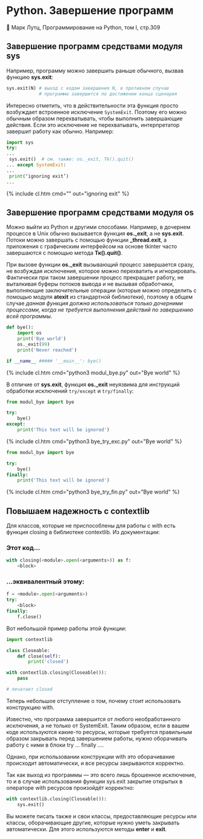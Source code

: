 # Python. Завершение программ

:book: Марк Лутц, Программирование на Python, том I, стр.309

## Завершение программ средствами модуля sys

Например, программу можно завершить раньше обычного, вызвав функцию **sys.exit**:

```python
sys.exit(N) # выход с кодом завершения N, в противном случае
            # программа завершится по достижении конца сценария
```

Интересно отметить, что в действительности эта функция просто возбуждает встроенное исключение `SystemExit`. Поэтому его можно обычным образом перехватывать, чтобы выполнить завершающие действия. Если это исключение не перехватывать, интерпретатор завершит работу как обычно. Например:

```python
import sys
try:
...
 sys.exit()  # см. также: os._exit, Tk().quit()
... except SystemExit:
...
 print(‘ignoring exit’)
...
```
{% include cl.htm cmd="" out="ignoring exit" %}



## Завершение программ средствами модуля os

Можно выйти из Python и другими способами. Например, в дочернем процессе в Unix обычно вызывается функция **os.\_exit**, а не **sys.exit**. Потоки можно завершать с помощью функции **\_thread.exit**, а приложения с графическим интерфейсом на основе tkinter часто завершаются с помощью метода **Тк().quit()**.

При вызове функции **os.\_exit** вызывающий процесс завершается сразу, не возбуждая исключения, которое можно перехватить и игнорировать. Фактически при таком завершении процесс прекращает работу, не выталкивая буферы потоков вывода и не вызывая обработчики, выполняющие заключительные операции (которые можно определить с помощью модуля **atexit** из стандартной биб­лиотеки), поэтому в общем случае _данная функция должна использоваться только дочерними процессами, когда не требуется выполнения действий по завершению всей программы_.

```python modul_bye.py
def bye():
    import os
    print('Bye world')
    os._exit(99)
    print('Never reached')

if __name__ ##### '__main__': bye()
```

{% include cl.htm cmd="python3 modul_bye.py" out="Bye world" %}


В отличие от **sys.exit**, функция **os._exit** неуязвима для инструкций обработки исключений `try/except` и `try/finally`:

```python bye_try_exc.py
from modul_bye import bye

try:
    bye()
except:
    print('This text will be ignored')
```

{% include cl.htm cmd="python3 bye_try_exc.py" out="Bye world" %}

```python bye_try_fin.py
from modul_bye import bye

try:
    bye()
finally:
    print('This text will be ignored')
```

{% include cl.htm cmd="python3 bye_try_fin.py" out="Bye world" %}


## Повышаем надежность с contextlib

Для классов, которые не приспособлены для работы с with есть функция closing в библиотеке contextlib. Из документации:

### Этот код...

```python
with closing(<module>.open(<arguments>)) as f:
    <block>
```

### ...эквивалентный этому:

```python
f = <module>.open(<arguments>)
try:
    <block>
finally:
    f.close()
```

Вот небольшой пример работы этой функции:

```python
import contextlib

class Closeable:
    def close(self):
        print('closed')

with contextlib.closing(Closeable()):
    pass

# печатает closed
```

Теперь небольшое отступление о том, почему стоит использовать конструкцию with.

Известно, что программа завершится от любого необработанного исключения, а не только от SystemExit. Таким образом, если в вашем коде используются какие-то ресурсы, которые требуется правильным образом закрывать перед завершением работы, нужно оборачивать работу с ними в блоки try ... finally ....

Однако, при использовании конструкции with это оборачивание происходит автоматически, и все ресурсы закрываются корректно.

Так как выход из программы — это всего лишь брошенное исключение, то и в случае использования функции sys.exit закрытие открытых в операторе with ресурсов произойдёт корректно:

```python
with contextlib.closing(Closeable()):
    sys.exit()
```

Вы можете писать также и свои классы, предоставляющие ресурсы или классы, оборачивающие другие, которые нужно уметь закрывать автоматически. Для этого используются методы __enter__ и __exit__.
